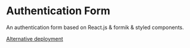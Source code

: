 # Authentication Form

An authentication form based on React.js & formik & styled components.

[Alternative deployment](https://auth-form-naomi-san.netlify.app)
